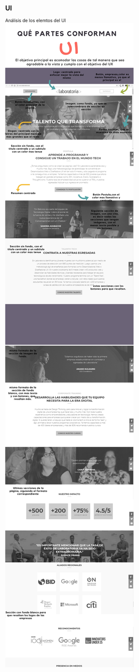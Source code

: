 ## UI
Análisis de los elemtos del UI
![Primera sección de la pápágina](ui/ui1.png)
![Primera sección de la pápágina](ui/ui2.png)
